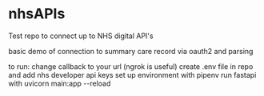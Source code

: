 # nhsAPIs
Test repo to connect up to NHS digital API's

basic demo of connection to summary care record via oauth2 and parsing

to run:
change callback to your url (ngrok is useful)
create .env file in repo and add nhs developer api keys
set up environment with pipenv
run fastapi with uvicorn main:app --reload
